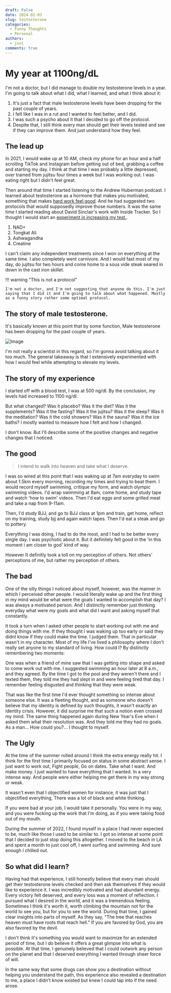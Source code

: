 ```yaml
---
draft: False
date: 2024-02-03
slug: testosterone
categories:
  - Funny Thoughts
  - Personal
authors:
  - jxnl
comments: true
---
```


# My year at 1100ng/dL

I'm not a doctor, but I did manage to double my testosterone levels in a year. I'm going to talk about what I did, what I learned, and what I think about it:

1. It's just a fact that male testosterone levels have been dropping for the past couple of years.
2. I felt like I was in a rut and I wanted to feel better, and I did.
3. I was such a psycho about it that I decided to go off the protocol.
4. Despite that, I still think every man should get their levels tested and see if they can improve them. And just understand how they feel.

<!-- more -->

## The lead up

In 2021, I would wake up at 10 AM, check my phone for an hour and a half scrolling TikTok and Instagram before getting out of bed, grabbing a coffee and starting my day. I think at that time I was probably a little depressed, over trained from jujitsu four times a week but I was working out. I was eating right but I didn't feel great.


Then around that time I started listening to the Andrew Huberman podcast. I learned about testosterone as a hormone that makes you motivated, something that makes [hard work feel good](https://www.youtube.com/watch?v=wGKL62fGj6U). And he had suggested two protocols that would supposedly improve those numbers. It was the same time I started reading about David Sinclair's work with Inside Tracker. So I thought I would start an [experiment in increasing my test.](https://www.youtube.com/watch?v=O640yAgq5f8).


1. NAD+
2. Tongkat Ali
3. Ashwagandha
4. Creatine

I can't claim any independent treatments since I won on everything at the same time. I also completely went carnivore. And I would fast most of my day, do jujitsu for two hours and come home to a sous vide steak seared in down in the cast iron skillet.

!!! warning "This is not a protocol"

    I'm not a doctor, and I'm not suggesting that anyone do this. I'm just saying that I did it and I'm going to talk about what happened. Mostly as a funny story rather some optimal protocol.

## The story of male testosterone.

It's basically known at this point that by some function, Male testosterone has been dropping for the past couple of years.

![Image](https://qph.cf2.quoracdn.net/main-qimg-9aa9cf66a27550340b9b17ae10a94fc8-lq)

I'm not really a scientist in this regard, so I'm gonna avoid talking about it too much. The general takeaway is that I extensively experimented with how I would feel while attempting to elevate my levels.

## The story of my experience

I started off with a blood test, I was at 500 ng/dl. By the conclusion, my levels had increased to 1100 ng/dl. 

But what changed? Was it placebo? Was it the diet? Was it the supplements? Was it the fasting? Was it the jujitsu? Was it the sleep? Was it the meditation? Was it the cold showers? Was it the sauna? Was it the ice baths? I mostly wanted to measure how I felt and how I changed.


I don't know. But I'll describe some of the positive changes and negative changes that I noticed.

## The good

> I intend to walk into heaven and take what I deserve.

I was so wired at this point that I was waking up at 7am everyday to swim about 1.5km every morning, recording my times and trying to beat them. I would record myself swimming, critique my form, and watch olympic swimming videos. I'd wrap swimming at 8am, come home, and study tape and watch 'how to swim' videos. Then I'd eat eggs and some grilled meat and take a nap from 9-11am.

Then, I'd study BJJ, and go to BJJ class at 1pm and train, get home, reflect on my training, study bjj and again watch tapes. Then I'd eat a steak and go to pottery.

Everything I was doing, I had to do the most, and I had to be better every single day. I was psychotic about it. But it definitely felt good in the 'in this moment i am closer to god' kind of way.

However It definitly took a toll on my perception of others. Not others' perceptions of me, but rather my perception of others.

## The bad

One of the silly things I noticed about myself, however, was the manner in which I perceived other people. I would literally wake up and the first thing in my mind would be what were the goals I wanted to accomplish that day? I was always a motivated person. And I distinctly remember just thinking everyday what were my goals and what did I want and asking myself that constantly.

It took a turn when I asked other people to start working out with me and doing things with me. If they thought I was waking up too early or said they didnt know if they could make the time. I judged them. That in particular wasn't in my character. Most of my life I've lived a philosophy where I don't really set anyone to my standard of living. How could I? By distinctly remembering two moments:

One was when a friend of mine saw that I was getting into shape and asked to come work out with me. I suggested swimming an hour later at 8 a.m., and they agreed. By the time I got to the pool and they weren't there and I texted them, they told me they had slept in and were feeling tired that day. I remember feeling disgusted and thinking that they were weak.

That was like the first time I'd ever thought something so intense about someone else. It was a fleeting thought, and as someone who doesn't believe that my identity is defined by such thoughts, it wasn't exactly an identity crisis. However, it did surprise me that such a notion even crossed my mind. The same thing happened again during New Year's Eve when I asked them what their resolution was. And they told me they had no goals. As a man... How could you?... I thought to myself.

## The Ugly

At the time of the summer rolled around I think the extra energy really hit. I think for the first time I primarily focused on status in some abstract sense. I just want to work out, Fight people, Go on dates. Take what I want. And make money. I just wanted to have everything that I wanted. In a very intense way. And people were either helping me get there in my way strong or weak.

It wasn't even that I objectified women for instance, it was just that I objectified everything, There was a lot of black and white thinking.

If you were bad at your job, I would take it personally. You were in my way, and you were fucking up the work that I'm doing, as if you were taking food out of my mouth.

During the summer of 2022, I found myself in a place I had never expected to be, much like those I used to be similar to. I got so intense at some point that I decided to just stop doing this altogether. I moved to the beach in LA and spent a month to just cool off, I went surfing and swimming. And sure enough I chilled out.

## So what did I learn?

Having had that experience, I still honestly believe that every man should get their testosterone levels checked and then ask themselves if they would like to experience it. I was incredibly motivated and had abundant energy. Every victory felt deserved, and every loss was a moment of reflection. I pursued what I desired in the world, and it was a tremendous feeling. Sometimes I think it's worth it, worth climbing the mountain not for the world to see you, but for you to see the world. During that time, I gained clear insights into parts of myself. As they say, "The tree that reaches heaven must have roots that reach hell." If you are favored by God, you are also favored by the devil.

I don't think it's something you would want to maximize for an extended period of time, but I do believe it offers a great glimpse into what is possible. At that time, I genuinely believed that I could outwork any person on the planet and that I deserved everything I wanted through sheer force of will.

In the same way that some drugs can show you a destination without helping you understand the path, this experience also revealed a destination to me, a place I didn't know existed but knew I could tap into if the need arose.
